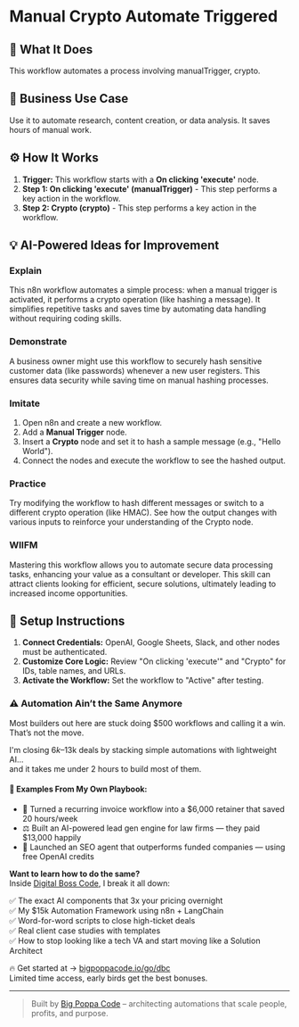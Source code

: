 # Manual Crypto Automate Triggered

## 🚀 What It Does
This workflow automates a process involving manualTrigger, crypto.

## 💼 Business Use Case
Use it to automate research, content creation, or data analysis. It saves hours of manual work.

## ⚙️ How It Works
1.  **Trigger:** This workflow starts with a **On clicking 'execute'** node.
2. **Step 1: On clicking 'execute' (manualTrigger)** - This step performs a key action in the workflow.
3. **Step 2: Crypto (crypto)** - This step performs a key action in the workflow.

## 💡 AI-Powered Ideas for Improvement
### Explain
This n8n workflow automates a simple process: when a manual trigger is activated, it performs a crypto operation (like hashing a message). It simplifies repetitive tasks and saves time by automating data handling without requiring coding skills.

### Demonstrate
A business owner might use this workflow to securely hash sensitive customer data (like passwords) whenever a new user registers. This ensures data security while saving time on manual hashing processes.

### Imitate
1. Open n8n and create a new workflow.
2. Add a **Manual Trigger** node.
3. Insert a **Crypto** node and set it to hash a sample message (e.g., "Hello World").
4. Connect the nodes and execute the workflow to see the hashed output.

### Practice
Try modifying the workflow to hash different messages or switch to a different crypto operation (like HMAC). See how the output changes with various inputs to reinforce your understanding of the Crypto node.

### WIIFM
Mastering this workflow allows you to automate secure data processing tasks, enhancing your value as a consultant or developer. This skill can attract clients looking for efficient, secure solutions, ultimately leading to increased income opportunities.

## 🔧 Setup Instructions
1. **Connect Credentials:** OpenAI, Google Sheets, Slack, and other nodes must be authenticated.
2. **Customize Core Logic:** Review "On clicking 'execute'" and "Crypto" for IDs, table names, and URLs.
3. **Activate the Workflow:** Set the workflow to "Active" after testing.

### ⚠️ Automation Ain’t the Same Anymore

Most builders out here are stuck doing $500 workflows and calling it a win.  
That’s not the move.  

I'm closing $6k–$13k deals by stacking simple automations with lightweight AI...  
and it takes me under 2 hours to build most of them.

#### 🧠 Examples From My Own Playbook:
- 🔁 Turned a recurring invoice workflow into a $6,000 retainer that saved 20 hours/week  
- ⚖️ Built an AI-powered lead gen engine for law firms — they paid $13,000 happily  
- 🚀 Launched an SEO agent that outperforms funded companies — using free OpenAI credits  

**Want to learn how to do the same?**  
Inside [Digital Boss Code](https://bigpoppacode.io/go/dbc), I break it all down:

✅ The exact AI components that 3x your pricing overnight  
✅ My $15k Automation Framework using n8n + LangChain  
✅ Word-for-word scripts to close high-ticket deals  
✅ Real client case studies with templates  
✅ How to stop looking like a tech VA and start moving like a Solution Architect  

🔥 Get started at → [bigpoppacode.io/go/dbc](https://bigpoppacode.io/go/dbc)  
Limited time access, early birds get the best bonuses.

---
> Built by [Big Poppa Code](https://bigpoppacode.io) – architecting automations that scale people, profits, and purpose.
